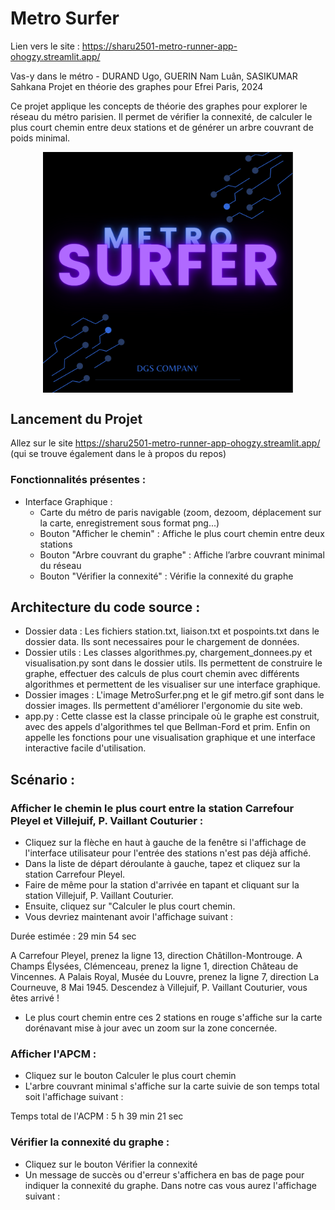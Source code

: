 # Metro Surfer

Lien vers le site : https://sharu2501-metro-runner-app-ohogzy.streamlit.app/

Vas-y dans le métro - DURAND Ugo, GUERIN Nam Luân, SASIKUMAR Sahkana
Projet en théorie des graphes pour Efrei Paris, 2024

Ce projet applique les concepts de théorie des graphes pour explorer le réseau du métro parisien.
Il permet de vérifier la connexité, de calculer le plus court chemin entre deux stations et de générer
un arbre couvrant de poids minimal.

<img src="images/MetroSurfer.png" alt="Carte interactive" width="400" style="display:block; margin:auto;">

## Lancement du Projet
Allez sur le site https://sharu2501-metro-runner-app-ohogzy.streamlit.app/ (qui se trouve également dans le à propos du repos)

### Fonctionnalités présentes :

- Interface Graphique :
  - Carte du métro de paris navigable (zoom, dezoom, déplacement sur la carte, enregistrement sous format png...)
  - Bouton "Afficher le chemin" : Affiche le plus court chemin entre deux stations
  - Bouton "Arbre couvrant du graphe" : Affiche l’arbre couvrant minimal du réseau
  - Bouton "Vérifier la connexité" : Vérifie la connexité du graphe

## Architecture du code source :

- Dossier data : Les fichiers station.txt, liaison.txt et pospoints.txt dans le dossier data. Ils sont necessaires pour le chargement de données.
- Dossier utils : Les classes algorithmes.py, chargement_donnees.py et visualisation.py sont dans le dossier utils. 
Ils permettent de construire le graphe, effectuer des calculs de plus court chemin avec différents algorithmes et permettent de les visualiser sur une interface graphique.
- Dossier images : L'image MetroSurfer.png et le gif metro.gif sont dans le dossier images. Ils permettent d'améliorer l'ergonomie du site web.
- app.py : Cette classe est la classe principale où le graphe est construit, avec des appels d'algorithmes tel que Bellman-Ford et prim. Enfin on appelle les fonctions pour une visualisation graphique et une interface interactive facile d'utilisation.

## Scénario :

### Afficher le chemin le plus court entre la station Carrefour Pleyel et Villejuif, P. Vaillant Couturier :
- Cliquez sur la flèche en haut à gauche de la fenêtre si l'affichage de l'interface utilisateur pour l'entrée des stations n'est pas déjà affiché.
- Dans la liste de départ déroulante à gauche, tapez et cliquez sur la station Carrefour Pleyel. 
- Faire de même pour la station d'arrivée en tapant et cliquant sur la station Villejuif, P. Vaillant Couturier.
- Ensuite, cliquez sur "Calculer le plus court chemin.
- Vous devriez maintenant avoir l'affichage suivant :

Durée estimée : 29 min 54 sec

A Carrefour Pleyel, prenez la ligne 13, direction Châtillon-Montrouge. 
A Champs Élysées, Clémenceau, prenez la ligne 1, direction Château de Vincennes. 
A Palais Royal, Musée du Louvre, prenez la ligne 7, direction La Courneuve, 8 Mai 1945. 
Descendez à Villejuif, P. Vaillant Couturier, vous êtes arrivé !

- Le plus court chemin entre ces 2 stations en rouge s'affiche sur la carte dorénavant mise à jour avec un zoom sur la zone concernée.

### Afficher l'APCM :
- Cliquez sur le bouton Calculer le plus court chemin
- L'arbre couvrant minimal s'affiche sur la carte suivie de son temps total soit l'affichage suivant :

Temps total de l'ACPM : 5 h 39 min 21 sec

### Vérifier la connexité du graphe :
- Cliquez sur le bouton Vérifier la connexité
- Un message de succès ou d'erreur s'affichera en bas de page pour indiquer la connexité du graphe.
Dans notre cas vous aurez l'affichage suivant : 
